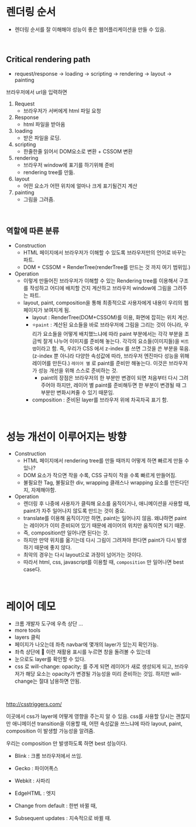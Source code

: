 # 렌더링 순서

- 렌더링 순서를 잘 이해해야 성능이 좋은 웹어플리케이션을 만들 수 있음.

<br/>

## Critical rendering path

- request/response -> loading -> scripting -> rendering -> layout -> painting

브라우저에서 url을 입력하면

1. Request
   - 브라우저가 서버에게 html 파일 요청
2. Response
   - html 파일을 받아옴
3. loading
   - 받은 파일을 로딩.
4. scripting
   - 한줄한줄 읽어서 DOM요소로 변환 + CSSOM 변환
5. rendering
   - 브라우저 window에 표기를 하기위해 준비
   - rendering tree를 만듦.
6. layout
   - 어떤 요소가 어떤 위치에 얼마나 크게 표기될건지 계산
7. painting
   - 그림을 그려줌.

<br/>

## 역할에 따른 분류

- Construction
  - HTML 페이지에서 브라우저가 이해할 수 있도록 브라우저만의 언어로 바꾸는 파트.
  - DOM + CSSOM + RenderTree(renderTree를 만드는 것 까지 여기 범위임.)
- Operation
  - 이렇게 만들어진 브라우저가 이해할 수 있는 Rendering tree를 이용해서 구조를 작성하고 어디에 배치할 건지 계산하고 브라우저 window에 그림을 그려주는 파트.
  - layout, paint, composition을 통해 최종적으로 사용자에게 내용이 우리의 웹페이지가 보여지게 됨.
    - layout : RenderTree(DOM+CSSOM)를 이용, 화면에 잡히는 위치 계산.
    - ⭐️`paint` : 계산된 요소들을 바로 브라우저에 그림을 그리는 것이 아니라, 우리가 요소들을 어떻게 배치했느냐에 따라 paint 부분에서는 각각 부분을 조금씩 잘게 나누어 이미지를 준비해 놓는다. 각각의 요소들(이미지들)을 `비트맵`이라고 함. 즉, 우리가 CSS 에서 z-index 를 쓰면 그것을 쓴 부분을 묶음. (z-index 뿐 아니라 다양한 속성값에 따라, 브라우저 엔진마다 성능을 위해 레이어를 만든다.) `레이어 별` 로 paint를 준비만 해놓는다. 이것은 브라우저가 성능 개선을 위해 스스로 준비하는 것.
      - paint의 장점은 브라우저의 한 부분만 변경이 되면 처음부터 다시 그려주어야 하지만, 레이어 별 paint를 준비해두면 한 부분이 변경될 때 그 부분만 변화시켜줄 수 있기 때문임.
    - composition : 준비된 layer를 브라우저 위에 차곡차곡 표기 함.

<br/>

# 성능 개선이 이루어지는 방향

- Construction
  - HTML 페이지에서 rendering tree를 만들 때까지 어떻게 하면 빠르게 만들 수 있나?
  - DOM 요소가 작으면 작을 수록, CSS 규칙이 작을 수록 빠르게 만들어짐.
  - 불필요한 Tag, 불필요한 div, wrapping 클래스나 wrapping 요소를 만든다던지, 자제해야함.
- Operation
  - 렌더링 후 나중에 사용자가 클릭해 요소를 움직이거나, 애니메이션을 사용할 때, paint가 자주 일어나지 않도록 만드는 것이 중요.
  - translate를 이용해 움직이기만 하면, paint는 일어나지 않음. 왜냐하면 paint는 레이어가 이미 준비되어 있기 때문에 레이어의 위치만 움직이면 되기 때문.
  - 즉, composition만 일어나면 된다는 것.
  - 하지만 만약 위치를 옮기는데 다시 그림이 그려져야 한다면 paint가 다시 발생하기 때문에 좋지 않다.
  - 최악의 경우는 다시 layout으로 과정이 넘어가는 것이다.
  - 따라서 html, css, javascript를 이용할 때, `composition` 만 일어나면 best case다.

<br/>

# 레이어 데모

- 크롬 개발자 도구에 우측 상단 ...
- more tools
- layers 클릭
- 페이지가 나오는데 좌측 navbar에 몇개의 layer가 있는지 확인가능.
- 좌측 상단에 🔁 이런 재활용 표시를 누르면 창을 돌려볼 수 있는데
- 눈으로도 layer를 확인할 수 있다.
- css 로 will-change: opacity; 를 주게 되면 레이어가 새로 생성되게 되고, 브라우저가 해당 요소는 opacity가 변경될 가능성을 미리 준비하는 것임. 하지만 will-change는 절대 남용하면 안됨.

<br/>

http://csstriggers.com/

이곳에서 css가 layer에 어떻게 영향을 주는지 알 수 있음. css를 사용할 당시는 괜찮지만 애니메이션 transition을 이용할 때, 어떤 속성값을 쓰느냐에 따라 layout, paint, composition 이 발생할 가능성을 알려줌.

우리는 composition 만 발생하도록 하면 best 성능이다.

- Blink : 크롬 브라우저에서 쓰임.
- Gecko : 파이어폭스
- Webkit : 사파리
- EdgeHTML : 엣지

- Change from default : 한번 바뀔 때,
- Subsequent updates : 지속적으로 바뀔 때.